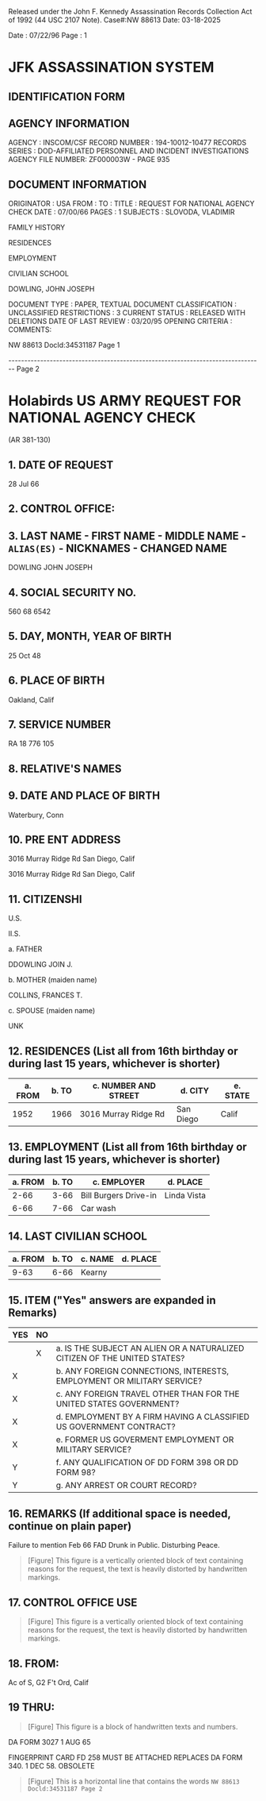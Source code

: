 Released under the John F. Kennedy
Assassination Records Collection Act of
1992 (44 USC 2107 Note). Case#:NW
88613 Date: 03-18-2025

Date : 07/22/96
Page : 1

# JFK ASSASSINATION SYSTEM
## IDENTIFICATION FORM

## AGENCY INFORMATION

AGENCY : INSCOM/CSF
RECORD NUMBER : 194-10012-10477
RECORDS SERIES : DOD-AFFILIATED PERSONNEL AND INCIDENT INVESTIGATIONS
AGENCY FILE NUMBER: ZF000003W - PAGE 935

## DOCUMENT INFORMATION

ORIGINATOR : USA
FROM :
TO :
TITLE : REQUEST FOR NATIONAL AGENCY CHECK
DATE : 07/00/66
PAGES : 1
SUBJECTS : SLOVODA, VLADIMIR

FAMILY HISTORY

RESIDENCES

EMPLOYMENT

CIVILIAN SCHOOL

DOWLING, JOHN JOSEPH

DOCUMENT TYPE : PAPER, TEXTUAL DOCUMENT
CLASSIFICATION : UNCLASSIFIED
RESTRICTIONS : 3
CURRENT STATUS : RELEASED WITH DELETIONS
DATE OF LAST REVIEW : 03/20/95
OPENING CRITERIA :
COMMENTS:

NW 88613 DocId:34531187 Page 1

-------------------------------------------------------------------------------- Page 2

# Holabirds US ARMY REQUEST FOR NATIONAL AGENCY CHECK

(AR 381-130)

## 1. DATE OF REQUEST

28 Jul 66

## 2. CONTROL OFFICE:

## 3. LAST NAME - FIRST NAME - MIDDLE NAME - `ALIAS(ES)` - NICKNAMES - CHANGED NAME
DOWLING JOHN JOSEPH

## 4. SOCIAL SECURITY NO.

560 68 6542

## 5. DAY, MONTH, YEAR OF BIRTH

25 Oct 48

## 6. PLACE OF BIRTH

Oakland, Calif

## 7. SERVICE NUMBER

RA 18 776 105

## 8. RELATIVE'S NAMES

## 9. DATE AND PLACE OF BIRTH

Waterbury, Conn

## 10. PRE ENT ADDRESS

3016 Murray Ridge Rd
San Diego, Calif

3016 Murray Ridge Rd
San Diego, Calif

## 11. CITIZENSHI

U.S.

II.S.

a. FATHER

DDOWLING JOIN J.

b. MOTHER (maiden name)

COLLINS, FRANCES T.

c. SPOUSE (maiden name)

UNK

## 12. RESIDENCES (List all from 16th birthday or during last 15 years, whichever is shorter)

| a. FROM | b. TO | c. NUMBER AND STREET | d. CITY   | e. STATE |
| ------- | ----- | -------------------- | --------- | -------- |
| 1952    | 1966  | 3016 Murray Ridge Rd | San Diego | Calif    |

## 13. EMPLOYMENT (List all from 16th birthday or during last 15 years, whichever is shorter)

| a. FROM | b. TO | c. EMPLOYER           | d. PLACE    |
| ------- | ----- | --------------------- | ----------- |
| 2-66    | 3-66  | Bill Burgers Drive-in | Linda Vista |
| 6-66    | 7-66  | Car wash              |             |

## 14. LAST CIVILIAN SCHOOL

| a. FROM | b. TO | c. NAME | d. PLACE |
| ------- | ----- | ------- | -------- |
| 9-63    | 6-66  | Kearny  |          |

## 15. ITEM ("Yes" answers are expanded in Remarks)

| YES | NO  |                                                                           |
| --- | --- | ------------------------------------------------------------------------- |
|     | X   | a. IS THE SUBJECT AN ALIEN OR A NATURALIZED CITIZEN OF THE UNITED STATES? |
| X   |     | b. ANY FOREIGN CONNECTIONS, INTERESTS, EMPLOYMENT OR MILITARY SERVICE?    |
| X   |     | c. ANY FOREIGN TRAVEL OTHER THAN FOR THE UNITED STATES GOVERNMENT?        |
| X   |     | d. EMPLOYMENT BY A FIRM HAVING A CLASSIFIED US GOVERNMENT CONTRACT?       |
| X   |     | e. FORMER US GOVERMENT EMPLOYMENT OR MILITARY SERVICE?                    |
| Y   |     | f. ANY QUALIFICATION OF DD FORM 398 OR DD FORM 98?                        |
| Y   |     | g. ANY ARREST OR COURT RECORD?                                            |

## 16. REMARKS (If additional space is needed, continue on plain paper)

Failure to mention Feb 66 FAD
Drunk in Public.
Disturbing Peace.

> [Figure] This figure is a vertically oriented block of text containing reasons for the request, the text is heavily distorted by handwritten markings.

## 17. CONTROL OFFICE USE

> [Figure] This figure is a vertically oriented block of text containing reasons for the request, the text is heavily distorted by handwritten markings.

## 18. FROM:

Ac of S, G2
F't Ord, Calif

## 19 THRU:

> [Figure] This figure is a block of handwritten texts and numbers.

DA FORM 3027
1 AUG 65

FINGERPRINT CARD FD 258 MUST BE ATTACHED
REPLACES DA FORM 340. 1 DEC 58. OBSOLETE

> [Figure] This is a horizontal line that contains the words `NW 88613 Docld:34531187 Page 2`
